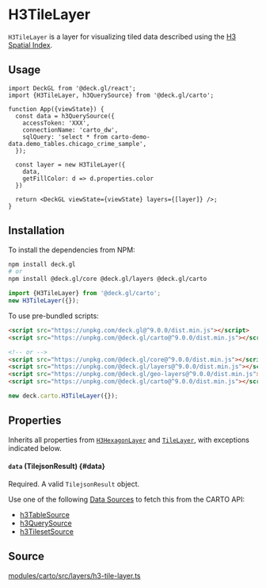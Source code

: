 # H3TileLayer

`H3TileLayer` is a layer for visualizing tiled data described using the [H3 Spatial Index](https://docs.carto.com/data-and-analysis/analytics-toolbox-for-bigquery/key-concepts/spatial-indexes#h3).

## Usage 

```tsx
import DeckGL from '@deck.gl/react';
import {H3TileLayer, h3QuerySource} from '@deck.gl/carto';

function App({viewState}) {
  const data = h3QuerySource({
    accessToken: 'XXX',
    connectionName: 'carto_dw',
    sqlQuery: 'select * from carto-demo-data.demo_tables.chicago_crime_sample',
  });

  const layer = new H3TileLayer({
    data,
    getFillColor: d => d.properties.color
  })

  return <DeckGL viewState={viewState} layers={[layer]} />;
}
```

## Installation

To install the dependencies from NPM:

```bash
npm install deck.gl
# or
npm install @deck.gl/core @deck.gl/layers @deck.gl/carto
```

```js
import {H3TileLayer} from '@deck.gl/carto';
new H3TileLayer({});
```

To use pre-bundled scripts:

```html
<script src="https://unpkg.com/deck.gl@^9.0.0/dist.min.js"></script>
<script src="https://unpkg.com/@deck.gl/carto@^9.0.0/dist.min.js"></script>

<!-- or -->
<script src="https://unpkg.com/@deck.gl/core@^9.0.0/dist.min.js"></script>
<script src="https://unpkg.com/@deck.gl/layers@^9.0.0/dist.min.js"></script>
<script src="https://unpkg.com/@deck.gl/geo-layers@^9.0.0/dist.min.js"></script>
<script src="https://unpkg.com/@deck.gl/carto@^9.0.0/dist.min.js"></script>
```

```js
new deck.carto.H3TileLayer({});
```

## Properties

Inherits all properties from [`H3HexagonLayer`](../geo-layers/h3-hexagon-layer.md) and [`TileLayer`](../geo-layers/tile-layer.md), with exceptions indicated below.

#### `data` (TilejsonResult) {#data}

Required. A valid `TilejsonResult` object.

Use one of the following [Data Sources](./data-sources.md) to fetch this from the CARTO API:

- [h3TableSource](./data-sources#h3tablesource)
- [h3QuerySource](./data-sources#h3querysource)
- [h3TilesetSource](./data-sources#h3tilesetsource)

## Source

[modules/carto/src/layers/h3-tile-layer.ts](https://github.com/visgl/deck.gl/tree/9.0-release/modules/carto/src/layers/h3-tile-layer.ts)
